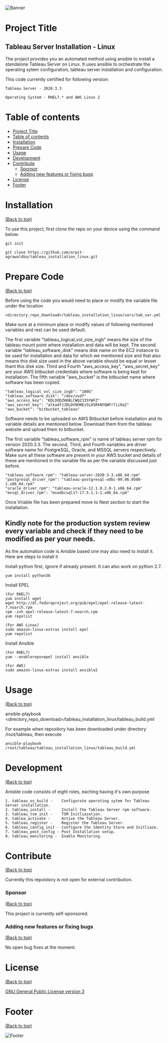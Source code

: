 <!-- Add banner here -->
![Banner](https://github.com/arpit-agrawaldba/tableau_installation_linux/blob/main/header.png)

# Project Title

<!-- Describe your project in brief -->
## Tableau Server Installation - Linux

The project provides you an automated method using ansible to install a standalone Tableau Server on Linux.
It uses ansible to orchestrate the operating sytem configuration, tableau server installation and configuration.

This code currently certified for following version:

    Tableau Server - 2020.3.3

    Operating System - RHEL7.* and AWS Linux 2



# Table of contents

- [Project Title](#project-title)
- [Table of contents](#table-of-contents)
- [Installation](#installation)
- [Prepare Code](#Prepare-Code)
- [Usage](#usage)
- [Development](#development)
- [Contribute](#contribute)
    - [Sponsor](#sponsor)
    - [Adding new features or fixing bugs](#adding-new-features-or-fixing-bugs)
- [License](#license)
- [Footer](#footer)

# Installation
[(Back to top)](#table-of-contents)

To use this project, first clone the repo on your device using the command below:

```git init```

```git clone https://github.com/arpit-agrawaldba/tableau_installation_linux.git```

# Prepare Code
[(Back to top)](#table-of-contents)

Before using the code you would need to place or modify the variable file under the location

    <directory_repo_download>/tableau_installation_linux/vars/tab_var.yml

Make sure at a minimum place or modify values of following mentioned variables and rest can be used default.

The first variable "tableau_logical_vol_size_ingb" means the size of the tableau mount point where installation and data will be kept.
The second variable "tableau_software_disk" means disk name on the EC2 instance to be used for installation and data for which we mentioned size and that also means this disk size used in the above variable should be equal or lesser thant this disk size.
Third and Fourth "aws_access_key", "aws_secret_key" are your AWS bitbucket credentials where software is being kept for installation.
The fifth variable "aws_bucket" is the bitbucket name where software has been copied.

    "tableau_logical_vol_size_ingb": "100G"
    "tableau_software_disk": "/dev/xvdf"
    "aws_access_key": "KDLDODZH6BLCWQZ335YWFZ"
    "aws_secret_key": "alkadfJJDLDV0ONEz5LDSRkNYQWFrTii0aI"
    "aws_bucket": "bitbucket_tableau"

Software needs to be uploaded on AWS Bitbucket before installation and its variable details are mentioned below. Download them from the tableau website and upload them to bitbucket.

The first variable "tableau_software_rpm" is name of tableau server rpm for version 2020.3.3.
The second, Third, and Fourth variables are driver software name for PostgreSQL, Oracle, and MSSQL servers respectively.
Make sure all these software are present in your AWS bucket and details of these are mentioned in the variable file as per the variable discussed just before.


    "tableau_software_rpm": "tableau-server-2020-3-3.x86_64.rpm"
    "postgresql_driver_rpm": "tableau-postgresql-odbc-09.06.0500-1.x86_64.rpm"
    "oracle_driver_rpm": "tableau-oracle-12.1.0.2.0-1.x86_64.rpm"
    "mssql_driver_rpm": "msodbcsql17-17.5.1.1-1.x86_64.rpm"

Once Vriable file has been prepared move to Next section to start the installation.

## Kindly note for the production system review every variable and check if they need to be modified as per your needs.

As the automation code is Anisble based one may also need to install it. Here are steps to install it

Install python first, ignore if already present. It can also work on python 2.7.

    yum install python36
    
Install EPEL  

    (For RHEL7)
    yum install wget
    wget http://dl.fedoraproject.org/pub/epel/epel-release-latest-7.noarch.rpm
    rpm -ivh epel-release-latest-7.noarch.rpm
    yum repolist

    (For AWS Linux)
    sudo amazon-linux-extras install epel
    yum repolist

Install Ansible

    (For RHEL7)
    yum --enablerepo=epel install ansible

    (For AWS)
    sudo amazon-linux-extras install ansible2

# Usage
[(Back to top)](#table-of-contents)

ansible-playbook <directory_repo_download>/tableau_installation_linux/tableau_build.yml

For example when repository has been downloaded under directory /root/tableau, then execute

    ansible-playbook /root/tableau/tableau_installation_linux/tableau_build.yml


# Development
[(Back to top)](#table-of-contents)

Anisble code consists of eight roles, eaching having it's own purpose

    1. tableau_os_build -    Configurate operating sytem for Tableau Server installation.
    2. tableau_install -     Install the Tableau Server rpm software.
    3. tableau_tsm_init -    TSM Initliazation. 
    4. tablea_activate -     Active the Tableau Server.
    5. tableau_register -    Register the Tableau Server.
    6. tableau_config_init - Configure the Identity Store and Initliaze.
    7. tableau_post_config - Post Installation setup. 
    8. tableau_monitoring -  Enable Monitoring.

# Contribute
[(Back to top)](#table-of-contents)

Currently this repoistory is not open for external contribution.

### Sponsor
[(Back to top)](#table-of-contents)

This project is currently self-sponsored.

### Adding new features or fixing bugs
[(Back to top)](#table-of-contents)

No open bug fixes at the moment.

# License
[(Back to top)](#table-of-contents)


[GNU General Public License version 3](https://opensource.org/licenses/GPL-3.0)

# Footer
[(Back to top)](#table-of-contents)


<!-- Add the footer here -->

![Footer](https://github.com/arpit-agrawaldba/tableau_installation_linux/blob/main/footer.png)
